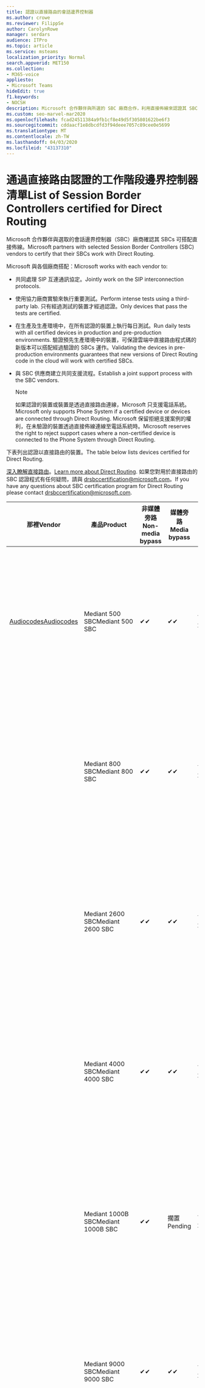 ```yaml
---
title: 認證以直接路由的會話邊界控制器
ms.author: crowe
ms.reviewer: FilippSe
author: CarolynRowe
manager: serdars
audience: ITPro
ms.topic: article
ms.service: msteams
localization_priority: Normal
search.appverid: MET150
ms.collection:
- M365-voice
appliesto:
- Microsoft Teams
hideEdit: true
f1.keywords:
- NOCSH
description: Microsoft 合作夥伴與所選的 SBC 廠商合作，利用直接佈線來認證其 SBCs。
ms.custom: seo-marvel-mar2020
ms.openlocfilehash: fcad24511384a9fb1cf8e49d5f305801622be6f3
ms.sourcegitcommit: cddaacf1e8dbcdfd3f94deee7057c89cee0e5699
ms.translationtype: MT
ms.contentlocale: zh-TW
ms.lasthandoff: 04/03/2020
ms.locfileid: "43137310"
---
```

# <a name="list-of-session-border-controllers-certified-for-direct-routing"></a><span data-ttu-id="57aef-103">通過直接路由認證的工作階段邊界控制器清單</span><span class="sxs-lookup"><span data-stu-id="57aef-103">List of Session Border Controllers certified for Direct Routing</span></span>

<span data-ttu-id="57aef-104">Microsoft 合作夥伴與選取的會話邊界控制器（SBC）廠商確認其 SBCs 可搭配直接佈線。</span><span class="sxs-lookup"><span data-stu-id="57aef-104">Microsoft partners with selected Session Border Controllers (SBC) vendors to certify that their SBCs work with Direct Routing.</span></span> 

<span data-ttu-id="57aef-105">Microsoft 與各個廠商搭配：</span><span class="sxs-lookup"><span data-stu-id="57aef-105">Microsoft works with each vendor to:</span></span> 

- <span data-ttu-id="57aef-106">共同處理 SIP 互連通訊協定。</span><span class="sxs-lookup"><span data-stu-id="57aef-106">Jointly work on the SIP interconnection protocols.</span></span>
- <span data-ttu-id="57aef-107">使用協力廠商實驗來執行重要測試。</span><span class="sxs-lookup"><span data-stu-id="57aef-107">Perform intense tests using a third-party lab.</span></span> <span data-ttu-id="57aef-108">只有經過測試的裝置才經過認證。</span><span class="sxs-lookup"><span data-stu-id="57aef-108">Only devices that pass the tests are certified.</span></span> 
- <span data-ttu-id="57aef-109">在生產及生產環境中，在所有認證的裝置上執行每日測試。</span><span class="sxs-lookup"><span data-stu-id="57aef-109">Run daily tests with all certified devices in production and pre-production environments.</span></span> <span data-ttu-id="57aef-110">驗證預先生產環境中的裝置，可保證雲端中直接路由程式碼的新版本可以搭配經過驗證的 SBCs 運作。</span><span class="sxs-lookup"><span data-stu-id="57aef-110">Validating the devices in pre-production environments guarantees that new versions of Direct Routing code in the cloud will work with certified SBCs.</span></span> 
- <span data-ttu-id="57aef-111">與 SBC 供應商建立共同支援流程。</span><span class="sxs-lookup"><span data-stu-id="57aef-111">Establish a joint support process with the SBC vendors.</span></span>


  > [!NOTE]
  > <span data-ttu-id="57aef-112">如果認證的裝置或裝置是透過直接路由連線，Microsoft 只支援電話系統。</span><span class="sxs-lookup"><span data-stu-id="57aef-112">Microsoft only supports Phone System if a certified device or devices are connected through Direct Routing.</span></span> <span data-ttu-id="57aef-113">Microsoft 保留拒絕支援案例的權利，在未驗證的裝置透過直接佈線連線至電話系統時。</span><span class="sxs-lookup"><span data-stu-id="57aef-113">Microsoft reserves the right to reject support cases where a non-certified device is connected to the Phone System through Direct Routing.</span></span> 

<span data-ttu-id="57aef-114">下表列出認證以直接路由的裝置。</span><span class="sxs-lookup"><span data-stu-id="57aef-114">The table below lists devices certified for Direct Routing.</span></span> 

<span data-ttu-id="57aef-115">[深入瞭解直接路由](https://aka.ms/dr)。</span><span class="sxs-lookup"><span data-stu-id="57aef-115">[Learn more about Direct Routing](https://aka.ms/dr).</span></span> <span data-ttu-id="57aef-116">如果您對用於直接路由的 SBC 認證程式有任何疑問，請與 drsbccertification@microsoft.com。</span><span class="sxs-lookup"><span data-stu-id="57aef-116">If you have any questions about SBC certification program for Direct Routing please contact drsbccertification@microsoft.com.</span></span>


|                                                       <span data-ttu-id="57aef-117">那裡</span><span class="sxs-lookup"><span data-stu-id="57aef-117">Vendor</span></span>                                                        |       <span data-ttu-id="57aef-118">產品</span><span class="sxs-lookup"><span data-stu-id="57aef-118">Product</span></span>       | <span data-ttu-id="57aef-119">非媒體旁路</span><span class="sxs-lookup"><span data-stu-id="57aef-119">Non-media bypass</span></span> | <span data-ttu-id="57aef-120">媒體旁路</span><span class="sxs-lookup"><span data-stu-id="57aef-120">Media bypass</span></span> | <span data-ttu-id="57aef-121">軟體版本</span><span class="sxs-lookup"><span data-stu-id="57aef-121">Software version</span></span> | <span data-ttu-id="57aef-122">已使用 E911 提供者驗證</span><span class="sxs-lookup"><span data-stu-id="57aef-122">Validated with E911 providers</span></span> | <span data-ttu-id="57aef-123">支援 ELIN</span><span class="sxs-lookup"><span data-stu-id="57aef-123">ELIN capable</span></span>
|---------------------------------------------------------------------------------------------------------------------|---------------------|------------------|--------------|------------------|-----------------|------------------|
| [<span data-ttu-id="57aef-124">Audiocodes</span><span class="sxs-lookup"><span data-stu-id="57aef-124">Audiocodes</span></span>](https://www.audiocodes.com/solutions-products/products/products-for-microsoft-365/direct-routing-for-microsoft-teams) |   <span data-ttu-id="57aef-125">Mediant 500 SBC</span><span class="sxs-lookup"><span data-stu-id="57aef-125">Mediant 500 SBC</span></span>   |     <span data-ttu-id="57aef-126">&#10004;</span><span class="sxs-lookup"><span data-stu-id="57aef-126">&#10004;</span></span>     |   <span data-ttu-id="57aef-127">&#10004;</span><span class="sxs-lookup"><span data-stu-id="57aef-127">&#10004;</span></span>    |  <span data-ttu-id="57aef-128">7.20. 250</span><span class="sxs-lookup"><span data-stu-id="57aef-128">7.20A.250</span></span>   | <ul> <li> [<span data-ttu-id="57aef-129">頻寬動態位置路由</span><span class="sxs-lookup"><span data-stu-id="57aef-129">Bandwidth Dynamic Location Routing</span></span>](https://www.bandwidth.com/partners/microsoft-teams-direct-routing) </li> <li><span data-ttu-id="57aef-130">Intrado ERS</span><span class="sxs-lookup"><span data-stu-id="57aef-130">Intrado ERS</span></span> </li> <li><span data-ttu-id="57aef-131">Intrado EGW</span><span class="sxs-lookup"><span data-stu-id="57aef-131">Intrado EGW</span></span></li> <li> <span data-ttu-id="57aef-132">紅天空地平線行動</span><span class="sxs-lookup"><span data-stu-id="57aef-132">Red Sky Horizon Mobility</span></span> </li>  </ul> |  <span data-ttu-id="57aef-133">&#10004;</span><span class="sxs-lookup"><span data-stu-id="57aef-133">&#10004;</span></span>  |
|                                                                                                                     |   <span data-ttu-id="57aef-134">Mediant 800 SBC</span><span class="sxs-lookup"><span data-stu-id="57aef-134">Mediant 800 SBC</span></span>   |     <span data-ttu-id="57aef-135">&#10004;</span><span class="sxs-lookup"><span data-stu-id="57aef-135">&#10004;</span></span>     |   <span data-ttu-id="57aef-136">&#10004;</span><span class="sxs-lookup"><span data-stu-id="57aef-136">&#10004;</span></span>     |  <span data-ttu-id="57aef-137">7.20. 250</span><span class="sxs-lookup"><span data-stu-id="57aef-137">7.20A.250</span></span>   | <ul> <li> [<span data-ttu-id="57aef-138">頻寬動態位置路由</span><span class="sxs-lookup"><span data-stu-id="57aef-138">Bandwidth Dynamic Location Routing</span></span>](https://www.bandwidth.com/partners/microsoft-teams-direct-routing) </li> <li><span data-ttu-id="57aef-139">Intrado ERS</span><span class="sxs-lookup"><span data-stu-id="57aef-139">Intrado ERS</span></span> </li> <li><span data-ttu-id="57aef-140">Intrado EGW</span><span class="sxs-lookup"><span data-stu-id="57aef-140">Intrado EGW</span></span></li> <li> <span data-ttu-id="57aef-141">紅天空地平線行動</span><span class="sxs-lookup"><span data-stu-id="57aef-141">Red Sky Horizon Mobility</span></span> </li>  </ul>  |  <span data-ttu-id="57aef-142">&#10004;</span><span class="sxs-lookup"><span data-stu-id="57aef-142">&#10004;</span></span>  |
|                                                                                                                     |  <span data-ttu-id="57aef-143">Mediant 2600 SBC</span><span class="sxs-lookup"><span data-stu-id="57aef-143">Mediant 2600 SBC</span></span>   |     <span data-ttu-id="57aef-144">&#10004;</span><span class="sxs-lookup"><span data-stu-id="57aef-144">&#10004;</span></span>     |   <span data-ttu-id="57aef-145">&#10004;</span><span class="sxs-lookup"><span data-stu-id="57aef-145">&#10004;</span></span>    |  <span data-ttu-id="57aef-146">7.20. 250</span><span class="sxs-lookup"><span data-stu-id="57aef-146">7.20A.250</span></span>   |   <ul> <li> [<span data-ttu-id="57aef-147">頻寬動態位置路由</span><span class="sxs-lookup"><span data-stu-id="57aef-147">Bandwidth Dynamic Location Routing</span></span>](https://www.bandwidth.com/partners/microsoft-teams-direct-routing) </li> <li><span data-ttu-id="57aef-148">Intrado ERS</span><span class="sxs-lookup"><span data-stu-id="57aef-148">Intrado ERS</span></span> </li> <li><span data-ttu-id="57aef-149">Intrado EGW</span><span class="sxs-lookup"><span data-stu-id="57aef-149">Intrado EGW</span></span></li> <li> <span data-ttu-id="57aef-150">紅天空地平線行動</span><span class="sxs-lookup"><span data-stu-id="57aef-150">Red Sky Horizon Mobility</span></span> </li>  </ul>  |  <span data-ttu-id="57aef-151">&#10004;</span><span class="sxs-lookup"><span data-stu-id="57aef-151">&#10004;</span></span>  |    
|                                                                                                                     |  <span data-ttu-id="57aef-152">Mediant 4000 SBC</span><span class="sxs-lookup"><span data-stu-id="57aef-152">Mediant 4000 SBC</span></span>   |     <span data-ttu-id="57aef-153">&#10004;</span><span class="sxs-lookup"><span data-stu-id="57aef-153">&#10004;</span></span>     |   <span data-ttu-id="57aef-154">&#10004;</span><span class="sxs-lookup"><span data-stu-id="57aef-154">&#10004;</span></span>     |  <span data-ttu-id="57aef-155">7.20. 250</span><span class="sxs-lookup"><span data-stu-id="57aef-155">7.20A.250</span></span>   |  <ul> <li> [<span data-ttu-id="57aef-156">頻寬動態位置路由</span><span class="sxs-lookup"><span data-stu-id="57aef-156">Bandwidth Dynamic Location Routing</span></span>](https://www.bandwidth.com/partners/microsoft-teams-direct-routing) </li> <li><span data-ttu-id="57aef-157">Intrado ERS</span><span class="sxs-lookup"><span data-stu-id="57aef-157">Intrado ERS</span></span> </li> <li><span data-ttu-id="57aef-158">Intrado EGW</span><span class="sxs-lookup"><span data-stu-id="57aef-158">Intrado EGW</span></span></li> <li> <span data-ttu-id="57aef-159">紅天空地平線行動</span><span class="sxs-lookup"><span data-stu-id="57aef-159">Red Sky Horizon Mobility</span></span> </li>  </ul>  |  <span data-ttu-id="57aef-160">&#10004;</span><span class="sxs-lookup"><span data-stu-id="57aef-160">&#10004;</span></span>  |    
|                                                                                                                     | <span data-ttu-id="57aef-161">Mediant 1000B SBC</span><span class="sxs-lookup"><span data-stu-id="57aef-161">Mediant 1000B  SBC</span></span>  |     <span data-ttu-id="57aef-162">&#10004;</span><span class="sxs-lookup"><span data-stu-id="57aef-162">&#10004;</span></span>     |   <span data-ttu-id="57aef-163">擱置</span><span class="sxs-lookup"><span data-stu-id="57aef-163">Pending</span></span>     |  <span data-ttu-id="57aef-164">7.20. 250</span><span class="sxs-lookup"><span data-stu-id="57aef-164">7.20A.250</span></span>  |  <ul> <li> [<span data-ttu-id="57aef-165">頻寬動態位置路由</span><span class="sxs-lookup"><span data-stu-id="57aef-165">Bandwidth Dynamic Location Routing</span></span>](https://www.bandwidth.com/partners/microsoft-teams-direct-routing) </li> <li><span data-ttu-id="57aef-166">Intrado ERS</span><span class="sxs-lookup"><span data-stu-id="57aef-166">Intrado ERS</span></span> </li> <li><span data-ttu-id="57aef-167">Intrado EGW</span><span class="sxs-lookup"><span data-stu-id="57aef-167">Intrado EGW</span></span></li> <li> <span data-ttu-id="57aef-168">紅天空地平線行動</span><span class="sxs-lookup"><span data-stu-id="57aef-168">Red Sky Horizon Mobility</span></span> </li>  </ul>  |  <span data-ttu-id="57aef-169">&#10004;</span><span class="sxs-lookup"><span data-stu-id="57aef-169">&#10004;</span></span>  |    
|                                                                                                                     | <span data-ttu-id="57aef-170">Mediant 9000 SBC</span><span class="sxs-lookup"><span data-stu-id="57aef-170">Mediant 9000  SBC</span></span>  |     <span data-ttu-id="57aef-171">&#10004;</span><span class="sxs-lookup"><span data-stu-id="57aef-171">&#10004;</span></span>     |   <span data-ttu-id="57aef-172">&#10004;</span><span class="sxs-lookup"><span data-stu-id="57aef-172">&#10004;</span></span>     |  <span data-ttu-id="57aef-173">7.20. 250</span><span class="sxs-lookup"><span data-stu-id="57aef-173">7.20A.250</span></span>   | <ul> <li> [<span data-ttu-id="57aef-174">頻寬動態位置路由</span><span class="sxs-lookup"><span data-stu-id="57aef-174">Bandwidth Dynamic Location Routing</span></span>](https://www.bandwidth.com/partners/microsoft-teams-direct-routing) </li> <li><span data-ttu-id="57aef-175">Intrado ERS</span><span class="sxs-lookup"><span data-stu-id="57aef-175">Intrado ERS</span></span> </li> <li><span data-ttu-id="57aef-176">Intrado EGW</span><span class="sxs-lookup"><span data-stu-id="57aef-176">Intrado EGW</span></span></li> <li> <span data-ttu-id="57aef-177">紅天空地平線行動</span><span class="sxs-lookup"><span data-stu-id="57aef-177">Red Sky Horizon Mobility</span></span> </li>  </ul>    |  <span data-ttu-id="57aef-178">&#10004;</span><span class="sxs-lookup"><span data-stu-id="57aef-178">&#10004;</span></span>  |                                                                       
|                                                                                                                     | <span data-ttu-id="57aef-179">虛擬版 SBC</span><span class="sxs-lookup"><span data-stu-id="57aef-179">Virtual Edition SBC</span></span> |     <span data-ttu-id="57aef-180">&#10004;</span><span class="sxs-lookup"><span data-stu-id="57aef-180">&#10004;</span></span>     |   <span data-ttu-id="57aef-181">&#10004;</span><span class="sxs-lookup"><span data-stu-id="57aef-181">&#10004;</span></span>     |  <span data-ttu-id="57aef-182">7.20. 250</span><span class="sxs-lookup"><span data-stu-id="57aef-182">7.20A.250</span></span> |  <ul> <li> [<span data-ttu-id="57aef-183">頻寬動態位置路由</span><span class="sxs-lookup"><span data-stu-id="57aef-183">Bandwidth Dynamic Location Routing</span></span>](https://www.bandwidth.com/partners/microsoft-teams-direct-routing) </li> <li><span data-ttu-id="57aef-184">Intrado ERS</span><span class="sxs-lookup"><span data-stu-id="57aef-184">Intrado ERS</span></span> </li> <li><span data-ttu-id="57aef-185">Intrado EGW</span><span class="sxs-lookup"><span data-stu-id="57aef-185">Intrado EGW</span></span></li> <li> <span data-ttu-id="57aef-186">紅天空地平線行動</span><span class="sxs-lookup"><span data-stu-id="57aef-186">Red Sky Horizon Mobility</span></span> </li>  </ul>   |  <span data-ttu-id="57aef-187">&#10004;</span><span class="sxs-lookup"><span data-stu-id="57aef-187">&#10004;</span></span>  |    
|  [<span data-ttu-id="57aef-188">功能區通訊</span><span class="sxs-lookup"><span data-stu-id="57aef-188">Ribbon Communications</span></span>](https://ribboncommunications.com/solutions/enterprise-solutions/microsoft-skype-business)  |      <span data-ttu-id="57aef-189">SBC 5110</span><span class="sxs-lookup"><span data-stu-id="57aef-189">SBC 5110</span></span>       |     <span data-ttu-id="57aef-190">&#10004;</span><span class="sxs-lookup"><span data-stu-id="57aef-190">&#10004;</span></span>     |   <span data-ttu-id="57aef-191">&#10004;</span><span class="sxs-lookup"><span data-stu-id="57aef-191">&#10004;</span></span>    |       <span data-ttu-id="57aef-192">7.2</span><span class="sxs-lookup"><span data-stu-id="57aef-192">7.2</span></span>       | <ul> <li> [<span data-ttu-id="57aef-193">頻寬動態位置路由</span><span class="sxs-lookup"><span data-stu-id="57aef-193">Bandwidth Dynamic Location Routing</span></span>](https://www.bandwidth.com/partners/microsoft-teams-direct-routing) </li> <li><span data-ttu-id="57aef-194">Intrado ERS</span><span class="sxs-lookup"><span data-stu-id="57aef-194">Intrado ERS</span></span> </li> <li><span data-ttu-id="57aef-195">Intrado EGW</span><span class="sxs-lookup"><span data-stu-id="57aef-195">Intrado EGW</span></span></li> <li> <span data-ttu-id="57aef-196">紅天空地平線行動</span><span class="sxs-lookup"><span data-stu-id="57aef-196">Red Sky Horizon Mobility</span></span> </li>  </ul> |    |    
|                                                                                                                     |      <span data-ttu-id="57aef-197">SBC 5210</span><span class="sxs-lookup"><span data-stu-id="57aef-197">SBC 5210</span></span>       |     <span data-ttu-id="57aef-198">&#10004;</span><span class="sxs-lookup"><span data-stu-id="57aef-198">&#10004;</span></span>     |  <span data-ttu-id="57aef-199">&#10004;</span><span class="sxs-lookup"><span data-stu-id="57aef-199">&#10004;</span></span>    |       <span data-ttu-id="57aef-200">7.2</span><span class="sxs-lookup"><span data-stu-id="57aef-200">7.2</span></span>       |  <ul> <li> [<span data-ttu-id="57aef-201">頻寬動態位置路由</span><span class="sxs-lookup"><span data-stu-id="57aef-201">Bandwidth Dynamic Location Routing</span></span>](https://www.bandwidth.com/partners/microsoft-teams-direct-routing) </li> <li><span data-ttu-id="57aef-202">Intrado ERS</span><span class="sxs-lookup"><span data-stu-id="57aef-202">Intrado ERS</span></span> </li> <li><span data-ttu-id="57aef-203">Intrado EGW</span><span class="sxs-lookup"><span data-stu-id="57aef-203">Intrado EGW</span></span></li> <li> <span data-ttu-id="57aef-204">紅天空地平線行動</span><span class="sxs-lookup"><span data-stu-id="57aef-204">Red Sky Horizon Mobility</span></span> </li> </ul> |    |    
|                                                                                                                     |      <span data-ttu-id="57aef-205">SBC 5400</span><span class="sxs-lookup"><span data-stu-id="57aef-205">SBC 5400</span></span>       |     <span data-ttu-id="57aef-206">&#10004;</span><span class="sxs-lookup"><span data-stu-id="57aef-206">&#10004;</span></span>     |   <span data-ttu-id="57aef-207">&#10004;</span><span class="sxs-lookup"><span data-stu-id="57aef-207">&#10004;</span></span>   |       <span data-ttu-id="57aef-208">7.2</span><span class="sxs-lookup"><span data-stu-id="57aef-208">7.2</span></span>       |  <ul> <li> [<span data-ttu-id="57aef-209">頻寬動態位置路由</span><span class="sxs-lookup"><span data-stu-id="57aef-209">Bandwidth Dynamic Location Routing</span></span>](https://www.bandwidth.com/partners/microsoft-teams-direct-routing) </li><li><span data-ttu-id="57aef-210">Intrado ERS</span><span class="sxs-lookup"><span data-stu-id="57aef-210">Intrado ERS</span></span> </li> <li><span data-ttu-id="57aef-211">Intrado EGW</span><span class="sxs-lookup"><span data-stu-id="57aef-211">Intrado EGW</span></span></li> <li> <span data-ttu-id="57aef-212">紅天空地平線行動</span><span class="sxs-lookup"><span data-stu-id="57aef-212">Red Sky Horizon Mobility</span></span> </li> </ul>  ||    
|                                                                                                                     |      <span data-ttu-id="57aef-213">SBC 7000</span><span class="sxs-lookup"><span data-stu-id="57aef-213">SBC 7000</span></span>       |     <span data-ttu-id="57aef-214">&#10004;</span><span class="sxs-lookup"><span data-stu-id="57aef-214">&#10004;</span></span>     |   <span data-ttu-id="57aef-215">&#10004;</span><span class="sxs-lookup"><span data-stu-id="57aef-215">&#10004;</span></span>    |       <span data-ttu-id="57aef-216">7.2</span><span class="sxs-lookup"><span data-stu-id="57aef-216">7.2</span></span>       |   <ul> <li> [<span data-ttu-id="57aef-217">頻寬動態位置路由</span><span class="sxs-lookup"><span data-stu-id="57aef-217">Bandwidth Dynamic Location Routing</span></span>](https://www.bandwidth.com/partners/microsoft-teams-direct-routing) </li> <li><span data-ttu-id="57aef-218">Intrado ERS</span><span class="sxs-lookup"><span data-stu-id="57aef-218">Intrado ERS</span></span> </li> <li><span data-ttu-id="57aef-219">Intrado EGW</span><span class="sxs-lookup"><span data-stu-id="57aef-219">Intrado EGW</span></span></li> <li> <span data-ttu-id="57aef-220">紅天空地平線行動</span><span class="sxs-lookup"><span data-stu-id="57aef-220">Red Sky Horizon Mobility</span></span> </li> </ul> |  |    
|                                                                                                                     |       <span data-ttu-id="57aef-221">SBC SWe</span><span class="sxs-lookup"><span data-stu-id="57aef-221">SBC SWe</span></span>       |     <span data-ttu-id="57aef-222">&#10004;</span><span class="sxs-lookup"><span data-stu-id="57aef-222">&#10004;</span></span>     |   <span data-ttu-id="57aef-223">&#10004;</span><span class="sxs-lookup"><span data-stu-id="57aef-223">&#10004;</span></span>   |       <span data-ttu-id="57aef-224">7.2</span><span class="sxs-lookup"><span data-stu-id="57aef-224">7.2</span></span>       |   <ul> <li> [<span data-ttu-id="57aef-225">頻寬動態位置路由</span><span class="sxs-lookup"><span data-stu-id="57aef-225">Bandwidth Dynamic Location Routing</span></span>](https://www.bandwidth.com/partners/microsoft-teams-direct-routing) </li> <li><span data-ttu-id="57aef-226">Intrado ERS</span><span class="sxs-lookup"><span data-stu-id="57aef-226">Intrado ERS</span></span> </li> <li><span data-ttu-id="57aef-227">Intrado EGW</span><span class="sxs-lookup"><span data-stu-id="57aef-227">Intrado EGW</span></span></li> <li> <span data-ttu-id="57aef-228">紅天空地平線行動</span><span class="sxs-lookup"><span data-stu-id="57aef-228">Red Sky Horizon Mobility</span></span> </li> </ul> |    |    
|                                                                                                                     |      <span data-ttu-id="57aef-229">SBC 1000</span><span class="sxs-lookup"><span data-stu-id="57aef-229">SBC 1000</span></span>       |     <span data-ttu-id="57aef-230">&#10004;</span><span class="sxs-lookup"><span data-stu-id="57aef-230">&#10004;</span></span>     |   <span data-ttu-id="57aef-231">&#10004;</span><span class="sxs-lookup"><span data-stu-id="57aef-231">&#10004;</span></span>    |      <span data-ttu-id="57aef-232">8.0.3 （組建537）</span><span class="sxs-lookup"><span data-stu-id="57aef-232">8.0.3 (build 537)</span></span>     |  <ul> <li> [<span data-ttu-id="57aef-233">頻寬動態位置路由</span><span class="sxs-lookup"><span data-stu-id="57aef-233">Bandwidth Dynamic Location Routing</span></span>](https://www.bandwidth.com/partners/microsoft-teams-direct-routing) </li> <li> <span data-ttu-id="57aef-234">Intrado ERS</span><span class="sxs-lookup"><span data-stu-id="57aef-234">Intrado ERS</span></span> </li> <li><span data-ttu-id="57aef-235">Intrado EGW</span><span class="sxs-lookup"><span data-stu-id="57aef-235">Intrado EGW</span></span> </li> <li> <span data-ttu-id="57aef-236">紅天空地平線行動</span><span class="sxs-lookup"><span data-stu-id="57aef-236">Red Sky Horizon Mobility</span></span> </li> </ul>   |  <span data-ttu-id="57aef-237">&#10004;</span><span class="sxs-lookup"><span data-stu-id="57aef-237">&#10004;</span></span>   |    
|                                                                                                                     |      <span data-ttu-id="57aef-238">SBC 2000</span><span class="sxs-lookup"><span data-stu-id="57aef-238">SBC 2000</span></span>       |     <span data-ttu-id="57aef-239">&#10004;</span><span class="sxs-lookup"><span data-stu-id="57aef-239">&#10004;</span></span>     |   <span data-ttu-id="57aef-240">&#10004;</span><span class="sxs-lookup"><span data-stu-id="57aef-240">&#10004;</span></span>   |     <span data-ttu-id="57aef-241">8.0.3 （組建537）</span><span class="sxs-lookup"><span data-stu-id="57aef-241">8.0.3 (build 537)</span></span>     |  <ul> <li>[<span data-ttu-id="57aef-242">頻寬動態位置路由</span><span class="sxs-lookup"><span data-stu-id="57aef-242">Bandwidth Dynamic Location Routing</span></span>](https://www.bandwidth.com/partners/microsoft-teams-direct-routing) </li> <li> <span data-ttu-id="57aef-243">Intrado ERS</span><span class="sxs-lookup"><span data-stu-id="57aef-243">Intrado ERS</span></span> </li> <li><span data-ttu-id="57aef-244">Intrado EGW</span><span class="sxs-lookup"><span data-stu-id="57aef-244">Intrado EGW</span></span> </li> <li> <span data-ttu-id="57aef-245">紅天空地平線行動</span><span class="sxs-lookup"><span data-stu-id="57aef-245">Red Sky Horizon Mobility</span></span> </li> </ul>   |     <span data-ttu-id="57aef-246">&#10004;</span><span class="sxs-lookup"><span data-stu-id="57aef-246">&#10004;</span></span>     |    
|                                                                                                                     |    <span data-ttu-id="57aef-247">SBC SWe Lite</span><span class="sxs-lookup"><span data-stu-id="57aef-247">SBC SWe Lite</span></span>     |     <span data-ttu-id="57aef-248">&#10004;</span><span class="sxs-lookup"><span data-stu-id="57aef-248">&#10004;</span></span>     |  <span data-ttu-id="57aef-249">&#10004;</span><span class="sxs-lookup"><span data-stu-id="57aef-249">&#10004;</span></span>    |      <span data-ttu-id="57aef-250">8.0.3 （組建216）</span><span class="sxs-lookup"><span data-stu-id="57aef-250">8.0.3 (build 216)</span></span>    |  <ul> <li> [<span data-ttu-id="57aef-251">頻寬動態位置路由</span><span class="sxs-lookup"><span data-stu-id="57aef-251">Bandwidth Dynamic Location Routing</span></span>](https://www.bandwidth.com/partners/microsoft-teams-direct-routing) </li> <li> <span data-ttu-id="57aef-252">Intrado ERS</span><span class="sxs-lookup"><span data-stu-id="57aef-252">Intrado ERS</span></span> </li> <li><span data-ttu-id="57aef-253">Intrado EGW</span><span class="sxs-lookup"><span data-stu-id="57aef-253">Intrado EGW</span></span> </li> <li> <span data-ttu-id="57aef-254">紅天空地平線行動</span><span class="sxs-lookup"><span data-stu-id="57aef-254">Red Sky Horizon Mobility</span></span> </li> </ul>    |     <span data-ttu-id="57aef-255">&#10004;</span><span class="sxs-lookup"><span data-stu-id="57aef-255">&#10004;</span></span>     |   
| | <span data-ttu-id="57aef-256">EdgeMarc 數列</span><span class="sxs-lookup"><span data-stu-id="57aef-256">EdgeMarc Series</span></span> |  <span data-ttu-id="57aef-257">&#10004;</span><span class="sxs-lookup"><span data-stu-id="57aef-257">&#10004;</span></span> | | <span data-ttu-id="57aef-258">15.6.1</span><span class="sxs-lookup"><span data-stu-id="57aef-258">15.6.1</span></span> | 
|                     [<span data-ttu-id="57aef-259">Thinktel</span><span class="sxs-lookup"><span data-stu-id="57aef-259">Thinktel</span></span>](https://www.thinktel.ca/services/think-365/think-365-overview/)                      |    <span data-ttu-id="57aef-260">思考 365 SBC</span><span class="sxs-lookup"><span data-stu-id="57aef-260">Think 365 SBC</span></span>    |     <span data-ttu-id="57aef-261">&#10004;</span><span class="sxs-lookup"><span data-stu-id="57aef-261">&#10004;</span></span>     |        <span data-ttu-id="57aef-262">擱置</span><span class="sxs-lookup"><span data-stu-id="57aef-262">Pending</span></span>   |       <span data-ttu-id="57aef-263">1.4</span><span class="sxs-lookup"><span data-stu-id="57aef-263">1.4</span></span>       |     |    |    
|                     [<span data-ttu-id="57aef-264">聯手</span><span class="sxs-lookup"><span data-stu-id="57aef-264">Oracle</span></span>](https://www.oracle.com/industries/communications/enterprise-session-border-controller/microsoft.html)                      |    <span data-ttu-id="57aef-265">AP 1100</span><span class="sxs-lookup"><span data-stu-id="57aef-265">AP 1100</span></span>      |    <span data-ttu-id="57aef-266">&#10004;</span><span class="sxs-lookup"><span data-stu-id="57aef-266">&#10004;</span></span>     |    <span data-ttu-id="57aef-267">&#10004;</span><span class="sxs-lookup"><span data-stu-id="57aef-267">&#10004;</span></span>    |   <span data-ttu-id="57aef-268">8.3.0.0.1</span><span class="sxs-lookup"><span data-stu-id="57aef-268">8.3.0.0.1</span></span> |   <ul> <li> [<span data-ttu-id="57aef-269">頻寬動態位置路由</span><span class="sxs-lookup"><span data-stu-id="57aef-269">Bandwidth Dynamic Location Routing</span></span>](https://www.bandwidth.com/partners/microsoft-teams-direct-routing) </li> <li><span data-ttu-id="57aef-270">Intrado ERS</span><span class="sxs-lookup"><span data-stu-id="57aef-270">Intrado ERS</span></span> </li> <li><span data-ttu-id="57aef-271">Intrado EGW</span><span class="sxs-lookup"><span data-stu-id="57aef-271">Intrado EGW</span></span></li> <li> <span data-ttu-id="57aef-272">紅天空地平線行動</span><span class="sxs-lookup"><span data-stu-id="57aef-272">Red Sky Horizon Mobility</span></span> </li>  </ul>   |  <span data-ttu-id="57aef-273">&#10004;</span><span class="sxs-lookup"><span data-stu-id="57aef-273">&#10004;</span></span>  |    
|                                                                                                                    |    <span data-ttu-id="57aef-274">AP 3900</span><span class="sxs-lookup"><span data-stu-id="57aef-274">AP 3900</span></span>           |    <span data-ttu-id="57aef-275">&#10004;</span><span class="sxs-lookup"><span data-stu-id="57aef-275">&#10004;</span></span>     |    <span data-ttu-id="57aef-276">&#10004;</span><span class="sxs-lookup"><span data-stu-id="57aef-276">&#10004;</span></span>   |   <span data-ttu-id="57aef-277">8.3.0.0.1</span><span class="sxs-lookup"><span data-stu-id="57aef-277">8.3.0.0.1</span></span>  |  <ul> <li> [<span data-ttu-id="57aef-278">頻寬動態位置路由</span><span class="sxs-lookup"><span data-stu-id="57aef-278">Bandwidth Dynamic Location Routing</span></span>](https://www.bandwidth.com/partners/microsoft-teams-direct-routing) </li> <li><span data-ttu-id="57aef-279">Intrado ERS</span><span class="sxs-lookup"><span data-stu-id="57aef-279">Intrado ERS</span></span> </li> <li><span data-ttu-id="57aef-280">Intrado EGW</span><span class="sxs-lookup"><span data-stu-id="57aef-280">Intrado EGW</span></span></li> <li> <span data-ttu-id="57aef-281">紅天空地平線行動</span><span class="sxs-lookup"><span data-stu-id="57aef-281">Red Sky Horizon Mobility</span></span> </li>  </ul>  |  <span data-ttu-id="57aef-282">&#10004;</span><span class="sxs-lookup"><span data-stu-id="57aef-282">&#10004;</span></span>  |    
|                                                                                                                    |      <span data-ttu-id="57aef-283">AP 4600</span><span class="sxs-lookup"><span data-stu-id="57aef-283">AP 4600</span></span>         |    <span data-ttu-id="57aef-284">&#10004;</span><span class="sxs-lookup"><span data-stu-id="57aef-284">&#10004;</span></span>   |    <span data-ttu-id="57aef-285">&#10004;</span><span class="sxs-lookup"><span data-stu-id="57aef-285">&#10004;</span></span>     |     <span data-ttu-id="57aef-286">8.3.0.0.1</span><span class="sxs-lookup"><span data-stu-id="57aef-286">8.3.0.0.1</span></span>  |  <ul> <li> [<span data-ttu-id="57aef-287">頻寬動態位置路由</span><span class="sxs-lookup"><span data-stu-id="57aef-287">Bandwidth Dynamic Location Routing</span></span>](https://www.bandwidth.com/partners/microsoft-teams-direct-routing) </li> <li><span data-ttu-id="57aef-288">Intrado ERS</span><span class="sxs-lookup"><span data-stu-id="57aef-288">Intrado ERS</span></span> </li> <li><span data-ttu-id="57aef-289">Intrado EGW</span><span class="sxs-lookup"><span data-stu-id="57aef-289">Intrado EGW</span></span></li> <li> <span data-ttu-id="57aef-290">紅天空地平線行動</span><span class="sxs-lookup"><span data-stu-id="57aef-290">Red Sky Horizon Mobility</span></span> </li>  </ul>  |  <span data-ttu-id="57aef-291">&#10004;</span><span class="sxs-lookup"><span data-stu-id="57aef-291">&#10004;</span></span>  |    
|                                                                                                                    |      <span data-ttu-id="57aef-292">AP 6300</span><span class="sxs-lookup"><span data-stu-id="57aef-292">AP 6300</span></span>         |    <span data-ttu-id="57aef-293">&#10004;</span><span class="sxs-lookup"><span data-stu-id="57aef-293">&#10004;</span></span>   |    <span data-ttu-id="57aef-294">&#10004;</span><span class="sxs-lookup"><span data-stu-id="57aef-294">&#10004;</span></span>     |     <span data-ttu-id="57aef-295">8.3.0.0.1</span><span class="sxs-lookup"><span data-stu-id="57aef-295">8.3.0.0.1</span></span>  |  <ul> <li> [<span data-ttu-id="57aef-296">頻寬動態位置路由</span><span class="sxs-lookup"><span data-stu-id="57aef-296">Bandwidth Dynamic Location Routing</span></span>](https://www.bandwidth.com/partners/microsoft-teams-direct-routing) </li> <li><span data-ttu-id="57aef-297">Intrado ERS</span><span class="sxs-lookup"><span data-stu-id="57aef-297">Intrado ERS</span></span> </li> <li><span data-ttu-id="57aef-298">Intrado EGW</span><span class="sxs-lookup"><span data-stu-id="57aef-298">Intrado EGW</span></span></li> <li> <span data-ttu-id="57aef-299">紅天空地平線行動</span><span class="sxs-lookup"><span data-stu-id="57aef-299">Red Sky Horizon Mobility</span></span> </li>  </ul>   |  <span data-ttu-id="57aef-300">&#10004;</span><span class="sxs-lookup"><span data-stu-id="57aef-300">&#10004;</span></span>  |    
|                                                                                                                   |      <span data-ttu-id="57aef-301">AP 6350</span><span class="sxs-lookup"><span data-stu-id="57aef-301">AP 6350</span></span>           |    <span data-ttu-id="57aef-302">&#10004;</span><span class="sxs-lookup"><span data-stu-id="57aef-302">&#10004;</span></span>   |    <span data-ttu-id="57aef-303">&#10004;</span><span class="sxs-lookup"><span data-stu-id="57aef-303">&#10004;</span></span>    |     <span data-ttu-id="57aef-304">8.3.0.0.1</span><span class="sxs-lookup"><span data-stu-id="57aef-304">8.3.0.0.1</span></span>  |   <ul> <li> [<span data-ttu-id="57aef-305">頻寬動態位置路由</span><span class="sxs-lookup"><span data-stu-id="57aef-305">Bandwidth Dynamic Location Routing</span></span>](https://www.bandwidth.com/partners/microsoft-teams-direct-routing) </li> <li><span data-ttu-id="57aef-306">Intrado ERS</span><span class="sxs-lookup"><span data-stu-id="57aef-306">Intrado ERS</span></span> </li> <li><span data-ttu-id="57aef-307">Intrado EGW</span><span class="sxs-lookup"><span data-stu-id="57aef-307">Intrado EGW</span></span></li> <li> <span data-ttu-id="57aef-308">紅天空地平線行動</span><span class="sxs-lookup"><span data-stu-id="57aef-308">Red Sky Horizon Mobility</span></span> </li>  </ul>  |  <span data-ttu-id="57aef-309">&#10004;</span><span class="sxs-lookup"><span data-stu-id="57aef-309">&#10004;</span></span>  |                                            
|                                                                                                                    |      <span data-ttu-id="57aef-310">VME</span><span class="sxs-lookup"><span data-stu-id="57aef-310">VME</span></span>           |    <span data-ttu-id="57aef-311">&#10004;</span><span class="sxs-lookup"><span data-stu-id="57aef-311">&#10004;</span></span>    |    <span data-ttu-id="57aef-312">&#10004;</span><span class="sxs-lookup"><span data-stu-id="57aef-312">&#10004;</span></span>    |     <span data-ttu-id="57aef-313">8.3.0.0.1</span><span class="sxs-lookup"><span data-stu-id="57aef-313">8.3.0.0.1</span></span>   |   <ul> <li> [<span data-ttu-id="57aef-314">頻寬動態位置路由</span><span class="sxs-lookup"><span data-stu-id="57aef-314">Bandwidth Dynamic Location Routing</span></span>](https://www.bandwidth.com/partners/microsoft-teams-direct-routing) </li> <li><span data-ttu-id="57aef-315">Intrado ERS</span><span class="sxs-lookup"><span data-stu-id="57aef-315">Intrado ERS</span></span> </li> <li><span data-ttu-id="57aef-316">Intrado EGW</span><span class="sxs-lookup"><span data-stu-id="57aef-316">Intrado EGW</span></span></li> <li> <span data-ttu-id="57aef-317">紅天空地平線行動</span><span class="sxs-lookup"><span data-stu-id="57aef-317">Red Sky Horizon Mobility</span></span> </li>  </ul>  |  <span data-ttu-id="57aef-318">&#10004;</span><span class="sxs-lookup"><span data-stu-id="57aef-318">&#10004;</span></span>  |    
|                     [<span data-ttu-id="57aef-319">TE-系統</span><span class="sxs-lookup"><span data-stu-id="57aef-319">TE-SYSTEMS</span></span>](https://www.anynode.de/anynode-and-microsoft-teams/)                               |     <span data-ttu-id="57aef-320">anynode</span><span class="sxs-lookup"><span data-stu-id="57aef-320">anynode</span></span>         |     <span data-ttu-id="57aef-321">&#10004;</span><span class="sxs-lookup"><span data-stu-id="57aef-321">&#10004;</span></span>   |  <span data-ttu-id="57aef-322">&#10004;</span><span class="sxs-lookup"><span data-stu-id="57aef-322">&#10004;</span></span>   |      <span data-ttu-id="57aef-323">3.16.2</span><span class="sxs-lookup"><span data-stu-id="57aef-323">3.16.2</span></span>      |     |    |    
|                     [<span data-ttu-id="57aef-324">Metaswitch</span><span class="sxs-lookup"><span data-stu-id="57aef-324">Metaswitch</span></span>](https://www.metaswitch.com/products/core-network/perimeta-sbc)                               |     <span data-ttu-id="57aef-325">Perimeta SBC</span><span class="sxs-lookup"><span data-stu-id="57aef-325">Perimeta SBC</span></span>        |     <span data-ttu-id="57aef-326">&#10004;</span><span class="sxs-lookup"><span data-stu-id="57aef-326">&#10004;</span></span>   |  |      <span data-ttu-id="57aef-327">4.7</span><span class="sxs-lookup"><span data-stu-id="57aef-327">4.7</span></span>      |     |    |    

<span data-ttu-id="57aef-328">下表列出在直接路由和類比裝置之間驗證互通性的裝置。</span><span class="sxs-lookup"><span data-stu-id="57aef-328">The following table lists devices that are verified for interoperability between Direct Routing and Analog Devices.</span></span>

|                                                       <span data-ttu-id="57aef-329">那裡</span><span class="sxs-lookup"><span data-stu-id="57aef-329">Vendor</span></span>                                                        |       <span data-ttu-id="57aef-330">產品</span><span class="sxs-lookup"><span data-stu-id="57aef-330">Product</span></span>       | <span data-ttu-id="57aef-331">驗證</span><span class="sxs-lookup"><span data-stu-id="57aef-331">Verified</span></span>
|---------------------------------------------------------------------------------------------------------------------|---------------------|------------------|
| [<span data-ttu-id="57aef-332">Audiocodes</span><span class="sxs-lookup"><span data-stu-id="57aef-332">Audiocodes</span></span>](https://www.audiocodes.com/solutions-products/products/products-for-microsoft-365/direct-routing-for-microsoft-teams) |   [<span data-ttu-id="57aef-333">ATA-1</span><span class="sxs-lookup"><span data-stu-id="57aef-333">ATA-1</span></span>](https://www.audiocodes.com/media/2373/mp-1xx-and-mp-124-datasheet.pdf)   |     <span data-ttu-id="57aef-334">&#10004;</span><span class="sxs-lookup"><span data-stu-id="57aef-334">&#10004;</span></span>     |
| [<span data-ttu-id="57aef-335">Audiocodes</span><span class="sxs-lookup"><span data-stu-id="57aef-335">Audiocodes</span></span>](https://www.audiocodes.com/solutions-products/products/products-for-microsoft-365/direct-routing-for-microsoft-teams) |   [<span data-ttu-id="57aef-336">ATA-2</span><span class="sxs-lookup"><span data-stu-id="57aef-336">ATA-2</span></span>](https://www.audiocodes.com/media/2399/mediapack-20x-mp-20x-analog-telephone-adapters-datasheet.pdf)   |     <span data-ttu-id="57aef-337">&#10004;</span><span class="sxs-lookup"><span data-stu-id="57aef-337">&#10004;</span></span>     |
| [<span data-ttu-id="57aef-338">敷設</span><span class="sxs-lookup"><span data-stu-id="57aef-338">Ribbon</span></span>](https://ribboncommunications.com/solutions/enterprise-solutions/microsoft-solutions) |   [<span data-ttu-id="57aef-339">SBC 1000。軟體版本：8.1.1 （組建527）</span><span class="sxs-lookup"><span data-stu-id="57aef-339">SBC 1000. Software version: 8.1.1 (build 527)</span></span>](https://support.sonus.net/display/UXDOC81/Connect+SBC+Edge+to+Microsoft+Teams+Direct+Routing+to+Support+Analog+Devices)   |     <span data-ttu-id="57aef-340">&#10004;</span><span class="sxs-lookup"><span data-stu-id="57aef-340">&#10004;</span></span>     |
| [<span data-ttu-id="57aef-341">敷設</span><span class="sxs-lookup"><span data-stu-id="57aef-341">Ribbon</span></span>](https://ribboncommunications.com/solutions/enterprise-solutions/microsoft-solutions) |   [<span data-ttu-id="57aef-342">SBC 2000。軟體版本：8.1.1 （組建527）</span><span class="sxs-lookup"><span data-stu-id="57aef-342">SBC 2000. Software version: 8.1.1 (build 527)</span></span>](https://support.sonus.net/display/UXDOC81/Connect+SBC+Edge+to+Microsoft+Teams+Direct+Routing+to+Support+Analog+Devices)   |     <span data-ttu-id="57aef-343">&#10004;</span><span class="sxs-lookup"><span data-stu-id="57aef-343">&#10004;</span></span>     |


<span data-ttu-id="57aef-344">若要向我們的小組提供產品意見反應（例如新功能的想法），請參閱[Uservoice](https://microsoftteams.uservoice.com)記下授予主要版本的認證。</span><span class="sxs-lookup"><span data-stu-id="57aef-344">To give us product feedback about Teams, such as ideas for new features, see [Uservoice](https://microsoftteams.uservoice.com) Note the certification granted to a major version.</span></span> <span data-ttu-id="57aef-345">這表示支援在主要版本之後，在 SBC 固件中有任何數位的固件。</span><span class="sxs-lookup"><span data-stu-id="57aef-345">That means that firmware with any number in the SBC firmware following the major version is supported.</span></span>
